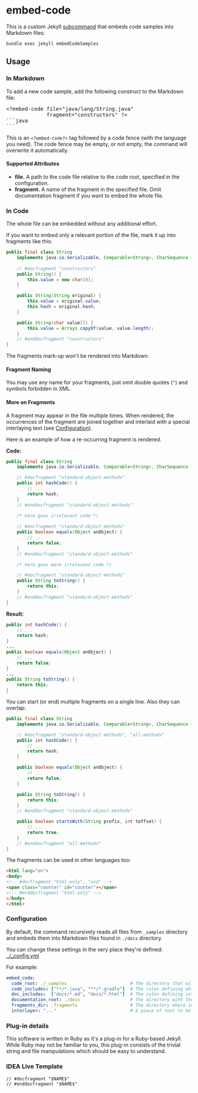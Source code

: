 # embed-code

This is a custom Jekyll [subcommand](https://jekyllrb.com/docs/plugins/commands/) that embeds code samples into 
Markdown files:

```
bundle exec jekyll embedCodeSamples
```

## Usage

### In Markdown

To add a new code sample, add the following construct to the Markdown file:

<pre>
&lt;?embed-code file=&quot;java/lang/String.java&quot; 
             fragment=&quot;constructors&quot; ?&gt;
```java
```   
</pre>

This is an `<?embed-code?>` tag followed by a code fence (with the language you need). The code fence may be empty, 
or not empty, the command will overwrite it automatically. 

#### Supported Attributes

 * **file.** A path to the code file relative to the code root, specified in the configuration.
 * **fragment.** A name of the fragment in the specified file. Omit documentation fragment if you want to embed 
 the whole file.

### In Code

The whole file can be embedded without any additional effort.

If you want to embed only a relevant portion of the file, mark it up into fragments like this:

```java
public final class String
    implements java.io.Serializable, Comparable<String>, CharSequence {
    
    // #docfragment "constructors"
    public String() {
        this.value = new char[0];
    }

    public String(String original) {
        this.value = original.value;
        this.hash = original.hash;
    }

    public String(char value[]) {
        this.value = Arrays.copyOf(value, value.length);
    }
    // #enddocfragment "constructors"
}
```

The fragments mark-up won't be rendered into Markdown.

#### Fragment Naming

You may use any name for your fragments, just omit double quotes (`"`) and symbols forbidden in XML.

#### More on Fragments

A fragment may appear in the file multiple times. When rendered, the occurrences of the fragment are
joined together and interlaid with a special interlaying text (see [Configuration](#configuration)).

Here is an example of how a re-occurring fragment is rendered.

**Code:**

```java
public final class String
    implements java.io.Serializable, Comparable<String>, CharSequence {

    // #docfragment "standard-object-methods"
    public int hashCode() {
        // ...
        return hash;
    }
    // #enddocfragment "standard-object-methods"
    
    /* here goes irrelevant code */

    // #docfragment "standard-object-methods"
    public boolean equals(Object anObject) {
        // ...
        return false;
    }
    // #enddocfragment "standard-object-methods"

    /* here goes more irrelevant code */

    // #docfragment "standard-object-methods"
    public String toString() {
        return this;
    }
    // #enddocfragment "standard-object-methods"
}
```

**Result:**

```java
public int hashCode() {
    // ...
    return hash;
}
...
public boolean equals(Object anObject) {
    // ...
    return false;
}
...
public String toString() {
    return this;
}
```

You can start (or end) multiple fragments on a single line. Also they can overlap:

```java
public final class String
    implements java.io.Serializable, Comparable<String>, CharSequence {

    // #docfragment "standard-object-methods", "all-methods"
    public int hashCode() {
        // ...
        return hash;
    }

    public boolean equals(Object anObject) {
        // ...
        return false;
    }

    public String toString() {
        return this;
    }
    // #enddocfragment "standard-object-methods"

    public boolean startsWith(String prefix, int toffset) {
        // ...
        return true;
    }
    // #enddocfragment "all-methods"
}
``` 

The fragments can be used in other languages too:
```html
<html lang="en">
<body>
<!-- #docfragment "html-only", "asd" -->
<span class="counter" id="counter"></span>
<!-- #enddocfragment "html-only" -->
</body>
</html>
```

### Configuration

By default, the command recursively reads all files from `_samples` directory and embeds them into
Markdown files found in `./docs` directory.

You can change these settings in the very place they're defined: [../_config.yml]()

For example:
```yaml
embed_code:
  code_root: ./_samples                        # The directory that will be recursively scanned for sample code files.
  code_includes: ["**/*.java", "**/*.gradle"]  # The rules defining which code files to consider.
  doc_includes:  ["docs/*.md", "docs/*.html"]  # The rules defining into which documentation files the tool should embed.
  documentation_root: ./docs                   # The directory with the Markdown to be processed.
  fragments_dir: .fragments                    # The directory where intermediary results of the plug-in are written.
  interlayer: "..."                            # A piece of text to be inserted between occurrences of the same fragment.
```


### Plug-in details

This software is written in Ruby as it's a plug-in for a Ruby-based Jekyll. While Ruby may not be familiar to you, 
this plug-in consists of the trivial string and file manipulations which should be easy to understand. 

### IDEA Live Template

```
// #docfragment "$NAME$"
// #enddocfragment "$NAME$"
```

